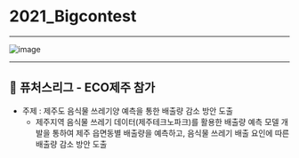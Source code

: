 # 2021_Bigcontest
----
![image](https://user-images.githubusercontent.com/70987343/136367466-6c94804c-b90f-45c1-8d22-58f8acd3a8c6.png)


----
## 💫 퓨처스리그 - ECO제주 참가
* 주제 : 제주도 음식물 쓰레기양 예측을 통한 배출량 감소 방안 도출
	- 제주지역 음식물 쓰레기 데이터(제주테크노파크)를 활용한 배출량 예측 모델 개발을 통하여 제주 읍면동별 배출량을 예측하고, 음식물 쓰레기 배출 요인에 따른 배출량 감소 방안 도출
